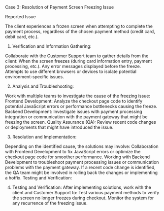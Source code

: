 Case 3: Resolution of Payment Screen Freezing Issue

Reported Issue

The client experiences a frozen screen when attempting to complete the payment process, regardless of the chosen payment method (credit card, debit card, etc.).

1. Verification and Information Gathering:

Collaborate with the Customer Support team to gather details from the client:
When the screen freezes (during card information entry, payment processing, etc.).
Any error messages displayed before the freeze.
Attempts to use different browsers or devices to isolate potential environment-specific issues.

2. Analysis and Troubleshooting:

Work with multiple teams to investigate the cause of the freezing issue:
Frontend Development: Analyze the checkout page code to identify potential JavaScript errors or performance bottlenecks causing the freeze.
Backend Development: Investigate issues with payment processing integration or communication with the payment gateway that might be freezing the screen.
Quality Assurance (QA): Review recent code changes or deployments that might have introduced the issue.

3. Resolution and Implementation:

Depending on the identified cause, the solutions may involve:
Collaboration with Frontend Development to fix JavaScript errors or optimize the checkout page code for smoother performance.
Working with Backend Development to troubleshoot payment processing issues or communication problems with the payment gateway.
If a recent code change is identified, the QA team might be involved in rolling back the changes or implementing a hotfix.
Testing and Verification:

4. Testing and Verification:
After implementing solutions, work with the client and Customer Support to:
Test various payment methods to verify the screen no longer freezes during checkout.
Monitor the system for any recurrence of the freezing issue.